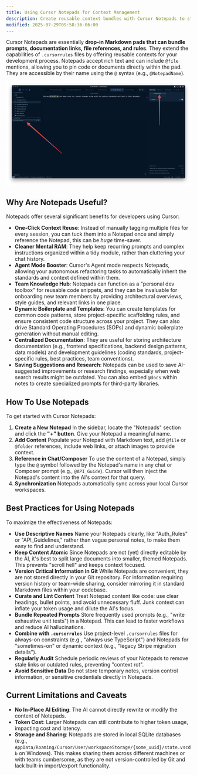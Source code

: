 ```yaml
---
title: Using Cursor Notepads for Context Management
description: Create reusable context bundles with Cursor Notepads to streamline prompts and improve AI responses.
modified: 2025-07-29T09:58:36-06:00
---
```


Cursor Notepads are essentially **drop-in Markdown pads that can bundle prompts, documentation links, file references, and rules**. They extend the capabilities of `.cursorrules` files by offering reusable contexts for your development process. Notepads accept rich text and can include `@file` mentions, allowing you to pin code or documents directly within the pad. They are accessible by their name using the `@` syntax (e.g., `@NotepadName`).

![Cursor Notepads](assets/cursor-notepad.png)

## Why Are Notepads Useful?

Notepads offer several significant benefits for developers using Cursor:

- **One-Click Context Reuse**: Instead of manually tagging multiple files for every session, you can tuck them into a Notepad once and simply reference the Notepad, this can be _huge_ time-saver.
- **Cleaner Mental RAM**: They help keep recurring prompts and complex instructions organized within a tidy module, rather than cluttering your chat history.
- **Agent Mode Booster**: Cursor's Agent mode respects Notepads, allowing your autonomous refactoring tasks to automatically inherit the standards and context defined within them.
- **Team Knowledge Hub**: Notepads can function as a "personal dev toolbox" for reusable code snippets, and they can be invaluable for onboarding new team members by providing architectural overviews, style guides, and relevant links in one place.
- **Dynamic Boilerplate and Templates**: You can create templates for common code patterns, store project-specific scaffolding rules, and ensure consistent code structure across your project. They can also drive Standard Operating Procedures (SOPs) and dynamic boilerplate generation without manual editing.
- **Centralized Documentation**: They are useful for storing architecture documentation (e.g., frontend specifications, backend design patterns, data models) and development guidelines (coding standards, project-specific rules, best practices, team conventions).
- **Saving Suggestions and Research**: Notepads can be used to save AI-suggested improvements or research findings, especially when web search results might be outdated. You can also embed `@docs` within notes to create specialized prompts for third-party libraries.

## How To Use Notepads

To get started with Cursor Notepads:

1. **Create a New Notepad** In the sidebar, locate the "Notepads" section and click the **"+" button**. Give your Notepad a meaningful name.
2. **Add Content** Populate your Notepad with Markdown text, add `@file` or `@folder` references, include web links, or attach images to provide context.
3. **Reference in Chat/Composer** To use the content of a Notepad, simply type the `@` symbol followed by the Notepad's name in any chat or Composer prompt (e.g., `@API_Guide`). Cursor will then inject the Notepad's content into the AI's context for that query.
4. **Synchronization** Notepads automatically sync across your local Cursor workspaces.

## Best Practices for Using Notepads

To maximize the effectiveness of Notepads:

- **Use Descriptive Names** Name your Notepads clearly, like "Auth_Rules" or "API_Guidelines," rather than vague personal notes, to make them easy to find and understand.
- **Keep Content Atomic** Since Notepads are not (yet) directly editable by the AI, it's best to split large documents into smaller, themed Notepads. This prevents "scroll hell" and keeps context focused.
- **Version Critical Information in Git** While Notepads are convenient, they are not stored directly in your Git repository. For information requiring version history or team-wide sharing, consider mirroring it in standard Markdown files within your codebase.
- **Curate and Lint Content** Treat Notepad content like code: use clear headings, bullet points, and avoid unnecessary fluff. Junk context can inflate your token usage and dilute the AI's focus.
- **Bundle Repeated Prompts** Store frequently used prompts (e.g., "write exhaustive unit tests") in a Notepad. This can lead to faster workflows and reduce AI hallucinations.
- **Combine with `.cursorrules`** Use project-level `.cursorrules` files for always-on constraints (e.g., "always use TypeScript") and Notepads for "sometimes-on" or dynamic context (e.g., "legacy Stripe migration details").
- **Regularly Audit** Schedule periodic reviews of your Notepads to remove stale links or outdated rules, preventing "context rot".
- **Avoid Sensitive Data** Do not store temporary notes, version control information, or sensitive credentials directly in Notepads.

## Current Limitations and Caveats

- **No In-Place AI Editing**: The AI cannot directly rewrite or modify the content of Notepads.
- **Token Cost**: Larger Notepads can still contribute to higher token usage, impacting cost and latency.
- **Storage and Sharing**: Notepads are stored in local SQLite databases (e.g., `AppData/Roaming/Cursor/User/workspaceStorage/{some_uuid}/state.vscdb` on Windows). This makes sharing them across different machines or with teams cumbersome, as they are not version-controlled by Git and lack built-in import/export functionality.
